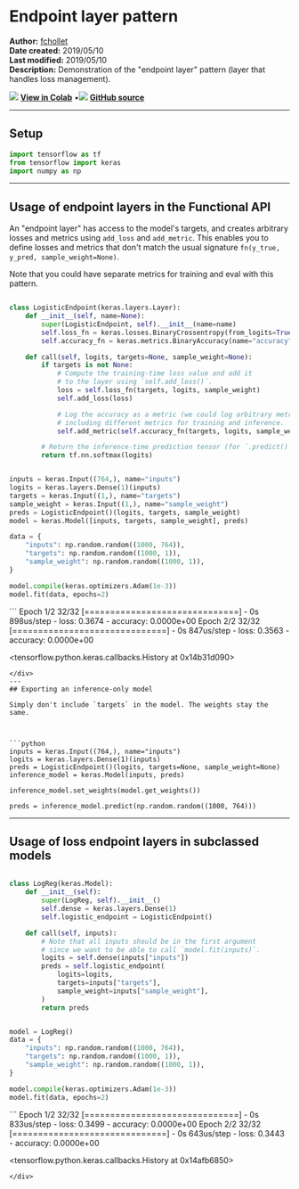 # Endpoint layer pattern

**Author:** [fchollet](https://twitter.com/fchollet)<br>
**Date created:** 2019/05/10<br>
**Last modified:** 2019/05/10<br>
**Description:** Demonstration of the "endpoint layer" pattern (layer that handles loss management).


<img class="k-inline-icon" src="https://colab.research.google.com/img/colab_favicon.ico"/> [**View in Colab**](https://colab.research.google.com/github/keras-team/keras-io/blob/master/examples/keras_recipes/ipynb/endpoint_layer_pattern.ipynb)  <span class="k-dot">•</span><img class="k-inline-icon" src="https://github.com/favicon.ico"/> [**GitHub source**](https://github.com/keras-team/keras-io/blob/master/examples/keras_recipes/endpoint_layer_pattern.py)



---
## Setup



```python
import tensorflow as tf
from tensorflow import keras
import numpy as np

```

---
## Usage of endpoint layers in the Functional API

An "endpoint layer" has access to the model's targets, and creates arbitrary losses and
metrics using `add_loss` and `add_metric`. This enables you to define losses and
 metrics that don't match the usual signature `fn(y_true, y_pred, sample_weight=None)`.

Note that you could have separate metrics for training and eval with this pattern.



```python

class LogisticEndpoint(keras.layers.Layer):
    def __init__(self, name=None):
        super(LogisticEndpoint, self).__init__(name=name)
        self.loss_fn = keras.losses.BinaryCrossentropy(from_logits=True)
        self.accuracy_fn = keras.metrics.BinaryAccuracy(name="accuracy")

    def call(self, logits, targets=None, sample_weight=None):
        if targets is not None:
            # Compute the training-time loss value and add it
            # to the layer using `self.add_loss()`.
            loss = self.loss_fn(targets, logits, sample_weight)
            self.add_loss(loss)

            # Log the accuracy as a metric (we could log arbitrary metrics,
            # including different metrics for training and inference.
            self.add_metric(self.accuracy_fn(targets, logits, sample_weight))

        # Return the inference-time prediction tensor (for `.predict()`).
        return tf.nn.softmax(logits)


inputs = keras.Input((764,), name="inputs")
logits = keras.layers.Dense(1)(inputs)
targets = keras.Input((1,), name="targets")
sample_weight = keras.Input((1,), name="sample_weight")
preds = LogisticEndpoint()(logits, targets, sample_weight)
model = keras.Model([inputs, targets, sample_weight], preds)

data = {
    "inputs": np.random.random((1000, 764)),
    "targets": np.random.random((1000, 1)),
    "sample_weight": np.random.random((1000, 1)),
}

model.compile(keras.optimizers.Adam(1e-3))
model.fit(data, epochs=2)

```

<div class="k-default-codeblock">
```
Epoch 1/2
32/32 [==============================] - 0s 898us/step - loss: 0.3674 - accuracy: 0.0000e+00
Epoch 2/2
32/32 [==============================] - 0s 847us/step - loss: 0.3563 - accuracy: 0.0000e+00

<tensorflow.python.keras.callbacks.History at 0x14b31d090>

```
</div>
---
## Exporting an inference-only model

Simply don't include `targets` in the model. The weights stay the same.



```python
inputs = keras.Input((764,), name="inputs")
logits = keras.layers.Dense(1)(inputs)
preds = LogisticEndpoint()(logits, targets=None, sample_weight=None)
inference_model = keras.Model(inputs, preds)

inference_model.set_weights(model.get_weights())

preds = inference_model.predict(np.random.random((1000, 764)))

```

---
## Usage of loss endpoint layers in subclassed models



```python

class LogReg(keras.Model):
    def __init__(self):
        super(LogReg, self).__init__()
        self.dense = keras.layers.Dense(1)
        self.logistic_endpoint = LogisticEndpoint()

    def call(self, inputs):
        # Note that all inputs should be in the first argument
        # since we want to be able to call `model.fit(inputs)`.
        logits = self.dense(inputs["inputs"])
        preds = self.logistic_endpoint(
            logits=logits,
            targets=inputs["targets"],
            sample_weight=inputs["sample_weight"],
        )
        return preds


model = LogReg()
data = {
    "inputs": np.random.random((1000, 764)),
    "targets": np.random.random((1000, 1)),
    "sample_weight": np.random.random((1000, 1)),
}

model.compile(keras.optimizers.Adam(1e-3))
model.fit(data, epochs=2)

```

<div class="k-default-codeblock">
```
Epoch 1/2
32/32 [==============================] - 0s 833us/step - loss: 0.3499 - accuracy: 0.0000e+00
Epoch 2/2
32/32 [==============================] - 0s 643us/step - loss: 0.3443 - accuracy: 0.0000e+00

<tensorflow.python.keras.callbacks.History at 0x14afb6850>

```
</div>